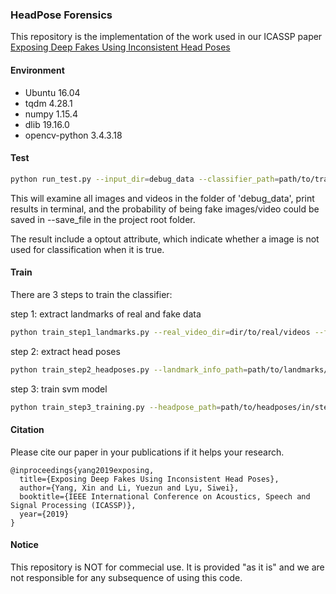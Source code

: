 ### HeadPose Forensics

This repository is the implementation of the work used in our ICASSP paper
[Exposing Deep Fakes Using Inconsistent Head Poses](https://arxiv.org/abs/1811.00661)



#### Environment

- Ubuntu 16.04
- tqdm 4.28.1
- numpy 1.15.4
- dlib 19.16.0
- opencv-python 3.4.3.18

#### Test

```bash
python run_test.py --input_dir=debug_data --classifier_path=path/to/trained/model --save_file=path/to/output/results
```

This will examine all images and videos in the folder of 'debug_data', print results in terminal, and the probability of being fake images/video could be saved in --save_file in the project root folder. 

The result include a optout attribute, which indicate whether a image is not used for classification when it is true.

#### Train

There are 3 steps to train the classifier:

step 1: extract landmarks of real and fake data

```bash
python train_step1_landmarks.py --real_video_dir=dir/to/real/videos --fake_video_dir=dir/to/fake/videos --output_landmark_path=path/to/save/landmarks
```

step 2: extract head poses

```bash
python train_step2_headposes.py --landmark_info_path=path/to/landmarks/in/step1 --headpose_save_path=path/to/save/headpose/data
```

step 3: train svm model

```bash
python train_step3_training.py --headpose_path=path/to/headposes/in/step2 --model_save_path=path/to/save/trained/model
```

#### Citation

Please cite our paper in your publications if it helps your research.
```commandline
@inproceedings{yang2019exposing,
  title={Exposing Deep Fakes Using Inconsistent Head Poses},
  author={Yang, Xin and Li, Yuezun and Lyu, Siwei},
  booktitle={IEEE International Conference on Acoustics, Speech and Signal Processing (ICASSP)},
  year={2019}
}
```

#### Notice
This repository is NOT for commecial use. It is provided "as it is" and we are not responsible for any subsequence of using this code.
